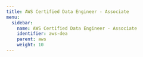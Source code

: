 ```yaml
---
title: AWS Certified Data Engineer - Associate
menu:
  sidebar:
    name: AWS Certified Data Engineer - Associate
    identifier: aws-dea
    parent: aws
    weight: 10
---
```



